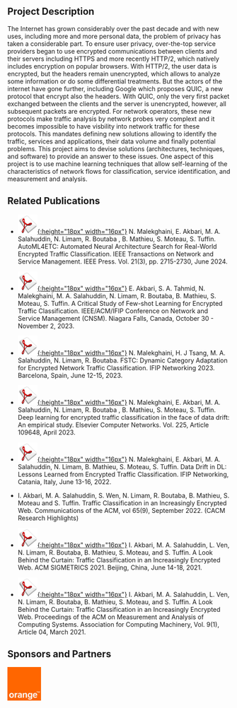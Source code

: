 ## Project Description

The Internet has grown considerably over the past decade and with new uses, including more and more personal data, the problem of privacy has taken a considerable part. To ensure user privacy, over-the-top service providers began to use encrypted communications between clients and their servers including HTTPS and more recently HTTP/2, which natively includes encryption on popular browsers. With HTTP/2, the user data is encrypted, but the headers remain unencrypted, which allows to analyze some information or do some differential treatments. But the actors of the internet have gone further, including Google which proposes QUIC, a new protocol that encrypt also the headers. With QUIC, only the very first packet exchanged between the clients and the server is unencrypted, however, all subsequent packets are encrypted. For network operators, these new protocols make traffic analysis by network probes very complext and it becomes impossible to have visbility into network traffic for these protocols. This mandates defining new solutions allowing to identify the traffic, services and applications, their data volume and finally potential problems. This project aims to devise solutions (architectures, techniques, and software) to provide an answer to these issues. One aspect of this project is to use machine learning techniques that allow self-learning of the characteristics of network flows for classification, service identification, and measurement and analysis.

## Related Publications
- [![Paper](assets/pdflogo.gif){:height="18px" width="16px"}](https://rboutaba.cs.uwaterloo.ca/Papers/Journals/2023/MalekghainiTNSM2023.pdf) N. Malekghaini, E. Akbari, M. A. Salahuddin, N. Limam, R. Boutaba , B. Mathieu, S. Moteau, S. Tuffin. AutoML4ETC: Automated Neural Architecture Search for Real-World Encrypted Traffic Classification. IEEE Transactions on Network and Service Management. IEEE Press. Vol. 21(3), pp. 2715-2730, June 2024.

  
- [![Paper](assets/pdflogo.gif){:height="18px" width="16px"}](https://rboutaba.cs.uwaterloo.ca/Papers/Conferences/2023/AkbariCNSM23.pdf) E. Akbari, S. A. Tahmid, N. Malekghaini, M. A. Salahuddin, N. Limam, R. Boutaba, B. Mathieu, S. Moteau, S. Tuffin. A Critical Study of Few-shot Learning for Encrypted Traffic Classification. IEEE/ACM/IFIP Conference on Network and Service Management (CNSM). Niagara Falls, Canada, October 30 - November 2, 2023.

  
- [![Paper](assets/pdflogo.gif){:height="18px" width="16px"}](https://rboutaba.cs.uwaterloo.ca/Papers/Conferences/2023/malekghaini-networking-2023.pdf) N. Malekghaini, H. J Tsang, M. A. Salahuddin, N. Limam, R. Boutaba. FSTC: Dynamic Category Adaptation for Encrypted Network Traffic Classification. IFIP Networking 2023. Barcelona, Spain, June 12-15, 2023.

- [![Paper](assets/pdflogo.gif){:height="18px" width="16px"}](https://rboutaba.cs.uwaterloo.ca/Papers/Journals/2023/MalekghainiComputerNetworks2023.pdf) N. Malekghaini, E. Akbari, M. A. Salahuddin, N. Limam, R. Boutaba , B. Mathieu, S. Moteau, S. Tuffin. Deep learning for encrypted traffic classification in the face of data drift: An empirical study. Elsevier Computer Networks. Vol. 225, Article 109648, April 2023.

- [![Paper](assets/pdflogo.gif){:height="18px" width="16px"}](https://rboutaba.cs.uwaterloo.ca/Papers/Conferences/2022/MalekghainiIFIP22.pdf) N. Malekghaini, E. Akbari, M. A. Salahuddin, N. Limam, B. Mathieu, S. Moteau, S. Tuffin. Data Drift in DL: Lessons Learned from Encrypted Traffic Classification. IFIP Networking, Catania, Italy, June 13-16, 2022.

- I. Akbari, M. A. Salahuddin, S. Wen, N. Limam, R. Boutaba, B. Mathieu, S. Moteau and S. Tuffin. Traffic Classification in an Increasingly Encrypted Web. Communications of the ACM, vol 65(9), September 2022. (CACM Research Highlights)

- [![Paper](assets/pdflogo.gif){:height="18px" width="16px"}](https://rboutaba.cs.uwaterloo.ca/Papers/Conferences/2021/AkbariSIGMETRICS21.pdf) I. Akbari, M. A. Salahuddin, L. Ven, N. Limam, R. Boutaba, B. Mathieu, S. Moteau, and S. Tuffin. A Look Behind the Curtain: Traffic Classification in an Increasingly Encrypted Web. ACM SIGMETRICS 2021. Beijing, China, June 14-18, 2021.

- [![Paper](assets/pdflogo.gif){:height="18px" width="16px"}](https://rboutaba.cs.uwaterloo.ca/Papers/Conferences/2021/AkbariMACS21.pdf) I. Akbari, M. A. Salahuddin, L. Ven, N. Limam, R. Boutaba, B. Mathieu, S. Moteau, and S. Tuffin. A Look Behind the Curtain: Traffic Classification in an Increasingly Encrypted Web. Proceedings of the ACM on Measurement and Analysis of Computing Systems. Association for Computing Machinery, Vol. 9(1), Article 04, March 2021.

## Sponsors and Partners
<img src="assets/orange-logo.jpg" alt="Orange" width="15%"/>
